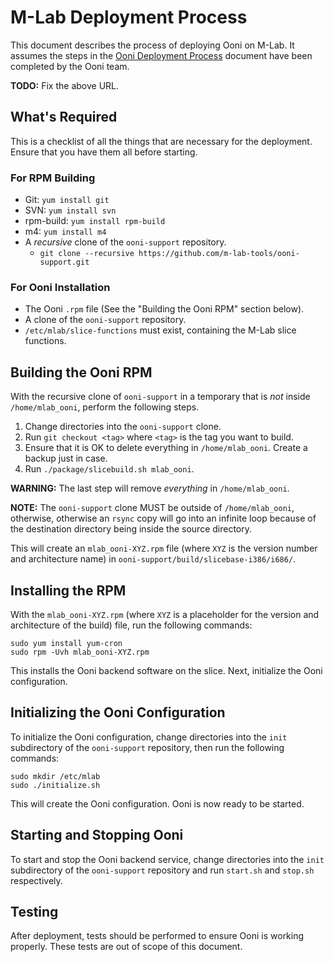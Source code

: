 M-Lab Deployment Process
=========================

This document describes the process of deploying Ooni on M-Lab. It assumes the
steps in the [Ooni Deployment Process](http://example.org/) document have been
completed by the Ooni team.

**TODO:** Fix the above URL.

What's Required
----------------

This is a checklist of all the things that are necessary for the deployment.
Ensure that you have them all before starting.

### For RPM Building

- Git: `yum install git`
- SVN: `yum install svn`
- rpm-build: `yum install rpm-build`
- m4: `yum install m4`
- A *recursive* clone of the `ooni-support` repository.
    - `git clone --recursive https://github.com/m-lab-tools/ooni-support.git`

### For Ooni Installation

- The Ooni `.rpm` file (See the "Building the Ooni RPM" section below).
- A clone of the `ooni-support` repository.
- `/etc/mlab/slice-functions` must exist, containing the M-Lab slice functions.

Building the Ooni RPM
----------------------

With the recursive clone of `ooni-support` in a temporary that is *not* inside
`/home/mlab_ooni`, perform the following steps.

1. Change directories into the `ooni-support` clone.
2. Run `git checkout <tag>` where `<tag>` is the tag you want to build.
3. Ensure that it is OK to delete everything in `/home/mlab_ooni`. Create
   a backup just in case.
4. Run `./package/slicebuild.sh mlab_ooni`.

**WARNING:** The last step will remove *everything* in `/home/mlab_ooni`.

**NOTE:** The `ooni-support` clone MUST be outside of `/home/mlab_ooni`,
otherwise, otherwise an `rsync` copy will go into an infinite loop because of
the destination directory being inside the source directory.

This will create an `mlab_ooni-XYZ.rpm` file (where `XYZ` is the version number
and architecture name) in `ooni-support/build/slicebase-i386/i686/`.

Installing the RPM
-------------------

With the `mlab_ooni-XYZ.rpm` (where `XYZ` is a placeholder for the version and
architecture of the build) file, run the following commands:

    sudo yum install yum-cron
    sudo rpm -Uvh mlab_ooni-XYZ.rpm

This installs the Ooni backend software on the slice. Next, initialize the Ooni
configuration.

Initializing the Ooni Configuration
------------------------------------

To initialize the Ooni configuration, change directories into the `init`
subdirectory of the `ooni-support` repository, then run the following commands:

    sudo mkdir /etc/mlab
    sudo ./initialize.sh

This will create the Ooni configuration. Ooni is now ready to be started.

Starting and Stopping Ooni
---------------------------

To start and stop the Ooni backend service, change directories into the `init`
subdirectory of the `ooni-support` repository and run `start.sh` and `stop.sh`
respectively.

Testing
--------

After deployment, tests should be performed to ensure Ooni is working properly.
These tests are out of scope of this document.
